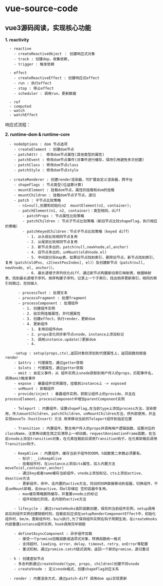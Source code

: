 # vue-source-code


## vue3源码阅读，实现核心功能


 **1. reactivity**  

      - reactive
        - createReactiveObject ： 创建响应式对象
        - track : 创建dep，收集依赖,
        - trigger : 触发依赖

      - effect
        - createReactiveEffect : 创建响应式effect
        - run : 执行effect
        - stop : 停止effect
        - scheduler : 调用run，更新数据

      - ref
      - computed
      - watch
      - watchEffect

 响应式流程：

 **2. runtime-dom & runtime-core**  

      - nodeOptions : dom 节点选项
        - createElement : 创建dom节点
        - patchAttr :  修改dom节点属性(其他类型的属性)
        - patchEvent : 修改dom节点事件(对事件进行缓存，保持引用避免多次创建)
        - patchClass : 修改dom节点class
        - patchStyle : 修改dom节点style

      - createRenderer : 创建render渲染器，可扩展自定义渲染器，跨平台
        - shapeFlags : 节点类型(位运算计算)
        - mountElement : 挂载dom节点，属性的挂载和dom的挂载
        - mountChildren : 挂载dom节点子节点，递归
        - patch : 子节点比较策略
          - n1=null,创建和初始化n2  mountElement(n2, container);
          - patchElement(n1, n2, container)：类型相同，diff
            - patchProps : 节点属性比较策略
            - patchChildren : 节点子节点比较策略（新旧节点比较shapeFlag，执行相应的策略）
            - patchKeyedChildren：节点子节点比较策略（keyed diff）
              - 1. 从头部比较相同节点复用
              - 2. 从尾部比较相同节点复用
              - 3. 新节点多出的，patch(null,newVnode,el,anchor)
              - 4. 旧节点多出的，unMount(oldVnode.el)
              - 5. 中间部分存map表，如果旧节点找到索引，删除旧节点，新节点找到索引，复用（patch(oldPos, c2[nextPosIndex], el)）及创建新节点（patch(null, newVnode, el, anchor)）。
              - 6. 最长递增子序列优化diff，通过新节点构建新旧索引映射表，根据映射表，找到最长递增子序列，倒序构建子序列，记录上一个子索引，找出倒序更新索引，相同的索引则跳过，否则插入

          - processText : 处理文本
          - processFragment : 处理fragment
          - processComponent : 处理组件
            - 1. 创建组件实例
            - 2. 给实例挂载属性，并代理属性
            - 3. 创建effect，执行render，更新dom
            - 4. 更新组件
              - 1. 复用旧组件dom
              - 2. props变化同步新节点vnode，instance上添加标记
              - 3. 调用instance.update()更新dom
              - 4. 

        -setup : setup(props,ctx),返回对象则添加到代理属性上，返回函数则赋值 render
        - $attrs : 代理属性，通过getter获取
        - $slots : 代理属性，通过getter获取
        - emit : 自定义事件，从 组件实例上vnode获取到用户传入的props，匹配事件名，调用emit触发事件
        - expose : 暴露组件实例属性，挂载到instance上 -> exposed
        - unMount : 卸载组件
        - provide/inject : 暴露组件实例，获取父组件上的provide，并且在processElement、processComponent中增加parentComponent实例

        - Teleport : 内置组件，设置shapeFlag,在当前type上添加process方法，渲染使用，传入mountChildren、patchChildren、unMountChildren方法，供外部使用，并且实现moveTo（hostInsert）方法 用来移动当前的Teleport组件到指定位置
        
        - Transition : 内置组件，整合用户传入的props并调用用户逻辑函数，设置对应的className，注意再动画生效之后清除上一帧动画，requestAnnimationFrame函数，在当前vnode上添加transition对象，在元素挂载前后调用Transition钩子。在元素卸载后调用Transition钩子。

        - KeepAlive : 内置组件，缓存当前子组件的ODM。h函数第二参数必须要有。
          - 标识：__isKeepAlive
          - 挂载组件时，在instance上添加ctx属性，加入内置方法moveTo(el,container,anchor)
          - 通过key或者name缓存当前组件，vnode上添加标记，ctx上添加active、deactive方法
          - 更新组件，命中，走内置的active方法，将旧的DOM直接移动到容器，切换组件，不走unMount卸载，走deactive，将el存储在 空的容器中复用。
          - max缓存策略删除缓存，并重置vnode上的标记
          - 组件初始化阶段，走内部的active方法
          
        - lifecycle : 通过createHooks高阶函数创建，保存的当前组件实例，setup调用前后则组件实例创建销毁时刻，挂载前后应该在setupRenderComponentEffect中，初始化组件时，bm/m，更新组件时，bu/u执行,为了保持组件实例在钩子周期生效，在createHooks内部重置instance组件实例，hook调用完毕销毁

        - definetAsyncComponent : 异步组件加载
          - 接受一个promise加载函数或选项式对象，转换函数统一格式
          - 支持超时、loading、error、delay、timeout、retry、onError等配置
          - 重试机制，通过promise.catch链式调用，返回一个新的promise，递归重试
        
      - h : 创建虚拟节点
        - 多态判断通过createVnode(type, props, children)创建不同vnode
        - createVnode : 定义vnode格式，创建shapeFlag对应关系
        
      - render : 内置渲染方式，通过patch-diff 调用dom api实现更新
    